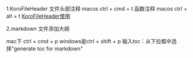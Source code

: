 <!--
 * @Descripttion: 
 * @version: 
 * @Author: tgut
 * @Date: 2024-05-06 20:21:32
 * @LastEditors: tgut
 * @LastEditTime: 2024-06-20 19:49:47
-->
1.KoroFileHeader
文件头部注释
macos ctrl + cmd + t
函数注释
macos ctrl + alt + t
[KoroFileHeader使用](https://blog.csdn.net/zhoumoon/article/details/119490366)

2.markdown 文件添加大纲

mac下 ctrl + cmd + p
windows是ctrl + shift + p
输入toc：从下拉框中选择"generate toc for markdown"